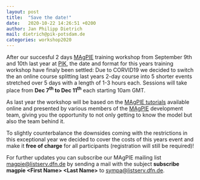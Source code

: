 ```yaml
---
layout: post
title:  "Save the date!"
date:   2020-10-22 14:26:51 +0200
author: Jan Philipp Dietrich
mail: dietrich@pik-potsdam.de
categories: workshop2020
---
```


After our succesful 2 days [MAgPIE] training workshop from September 9th and 10th last year at [PIK], the date and format for this years training workshop have finaly been settled: Due to CORVID19 we decided to switch the an online course splitting last years 2-day course into 5 shorter 
events stretched over 5 days with a length of 1-3 hours each. Sessions will take place from **Dec 7<sup>th</sup> to Dec 11<sup>th</sup>** each starting 10am GMT.

As last year the workshop will be based on the [MAgPIE tutorials] available online and presented by various members of the [MAgPIE] development team, giving you the opportunity to not only getting to know the model but also the team behind it.

To slightly counterbalance the downsides coming with the restrictions in this exceptional year we decided to cover the costs of this years event and make it **free of charge** for all participants (registration will still be required)! 

For further updates you can subscribe our MAgPIE mailing list  <magpie@listserv.dfn.de> by sending a mail with the subject **subscribe magpie \<First Name\> \<Last Name\>** to <sympa@listserv.dfn.de>.


[PIK]: https://pik-potsdam.de
[MAgPIE]: https://github.com/magpiemodel/magpie
[MAgPIE tutorials]: https://github.com/magpiemodel/tutorials
